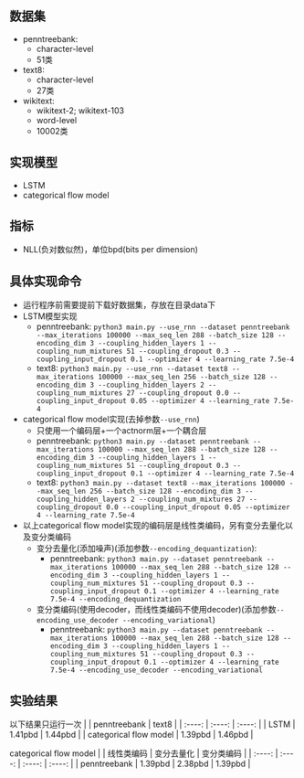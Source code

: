 ## 数据集
- penntreebank: 
    - character-level
    - 51类
- text8: 
    - character-level
    - 27类
- wikitext: 
    - wikitext-2; wikitext-103
    - word-level
    - 10002类

## 实现模型
- LSTM
- categorical flow model

## 指标
- NLL(负对数似然)，单位bpd(bits per dimension)

## 具体实现命令
- 运行程序前需要提前下载好数据集，存放在目录data下
- LSTM模型实现
    - penntreebank: `python3 main.py --use_rnn --dataset penntreebank --max_iterations 100000 --max_seq_len 288 --batch_size 128 --encoding_dim 3 --coupling_hidden_layers 1 --coupling_num_mixtures 51 --coupling_dropout 0.3 --coupling_input_dropout 0.1 --optimizer 4 --learning_rate 7.5e-4` 
    - text8: `python3 main.py --use_rnn --dataset text8 --max_iterations 100000 --max_seq_len 256 --batch_size 128 --encoding_dim 3 --coupling_hidden_layers 2 --coupling_num_mixtures 27 --coupling_dropout 0.0 --coupling_input_dropout 0.05 --optimizer 4 --learning_rate 7.5e-4`  
- categorical flow model实现(去掉参数`--use_rnn`)
    - 只使用一个编码层+一个actnorm层+一个耦合层
    - penntreebank: `python3 main.py --dataset penntreebank --max_iterations 100000 --max_seq_len 288 --batch_size 128 --encoding_dim 3 --coupling_hidden_layers 1 --coupling_num_mixtures 51 --coupling_dropout 0.3 --coupling_input_dropout 0.1 --optimizer 4 --learning_rate 7.5e-4` 
    - text8: `python3 main.py --dataset text8 --max_iterations 100000 --max_seq_len 256 --batch_size 128 --encoding_dim 3 --coupling_hidden_layers 2 --coupling_num_mixtures 27 --coupling_dropout 0.0 --coupling_input_dropout 0.05 --optimizer 4 --learning_rate 7.5e-4` 
- 以上categorical flow model实现的编码层是线性类编码，另有变分去量化以及变分类编码
    - 变分去量化(添加噪声)(添加参数`--encoding_dequantization`):
        - penntreebank: `python3 main.py --dataset penntreebank --max_iterations 100000 --max_seq_len 288 --batch_size 128 --encoding_dim 3 --coupling_hidden_layers 1 --coupling_num_mixtures 51 --coupling_dropout 0.3 --coupling_input_dropout 0.1 --optimizer 4 --learning_rate 7.5e-4 --encoding_dequantization`  
    - 变分类编码(使用decoder，而线性类编码不使用decoder)(添加参数`--encoding_use_decoder --encoding_variational`)
        - penntreebank: `python3 main.py --dataset penntreebank --max_iterations 100000 --max_seq_len 288 --batch_size 128 --encoding_dim 3 --coupling_hidden_layers 1 --coupling_num_mixtures 51 --coupling_dropout 0.3 --coupling_input_dropout 0.1 --optimizer 4 --learning_rate 7.5e-4 --encoding_use_decoder --encoding_variational`  

## 实验结果
以下结果只运行一次
|  | penntreebank | text8 |
| :----: | :----: | :----: | 
| LSTM | 1.41pbd | 1.44pbd | 
| categorical flow model | 1.39pbd | 1.46pbd | 

categorical flow model
|  | 线性类编码 | 变分去量化 | 变分类编码 | 
| :----: | :----: | :----: | :----: | 
| penntreebank | 1.39pbd | 2.38pbd | 1.39pbd |